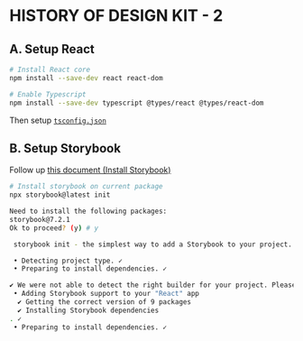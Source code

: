 # HISTORY OF DESIGN KIT - 2

## A. Setup React

```bash
# Install React core
npm install --save-dev react react-dom

# Enable Typescript
npm install --save-dev typescript @types/react @types/react-dom
```

Then setup [`tsconfig.json`](../tsconfig.json)

## B. Setup Storybook

Follow up [this document (Install Storybook)](https://storybook.js.org/docs/react/get-started/install)

```bash
# Install storybook on current package
npx storybook@latest init

Need to install the following packages:
storybook@7.2.1
Ok to proceed? (y) # y

 storybook init - the simplest way to add a Storybook to your project. 

 • Detecting project type. ✓
 • Preparing to install dependencies. ✓

✔ We were not able to detect the right builder for your project. Please select one: › # Webpack 5
 • Adding Storybook support to your "React" app
  ✔ Getting the correct version of 9 packages
  ✔ Installing Storybook dependencies
. ✓
 • Preparing to install dependencies. ✓
```

